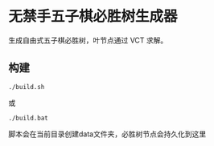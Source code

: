 # 无禁手五子棋必胜树生成器

生成自由式五子棋必胜树，叶节点通过 VCT 求解。

## 构建

```
./build.sh
```
或
```
./build.bat
```

脚本会在当前目录创建data文件夹，必胜树节点会持久化到这里
